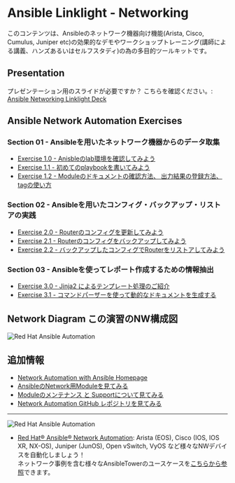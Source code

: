 # Ansible Linklight - Networking

このコンテンツは、Ansibleのネットワーク機器向け機能(Arista, Cisco, Cumulus, Juniper etc)の効果的なデモやワークショップトレーニング(講師による講義、ハンズあるいはセルフスタディ)の為の多目的ツールキットです。

## Presentation
プレゼンテーション用のスライドが必要ですか？
こちらを確認ください。:
[Ansible Networking Linklight Deck](https://network-automation.github.io/linklight/decks/ansible_network.pdf)

## Ansible Network Automation Exercises

### Section 01 - Ansibleを用いたネットワーク機器からのデータ取集
- [Exercise 1.0 - Anisbleのlab環境を確認してみよう](./exercises/1-0-explore/README.ja.md)
- [Exercise 1.1 - 初めてのplaybookを書いてみよう](./exercises/1-1-first-playbook/README.ja.md)
- [Exercise 1.2 - Moduleのドキュメントの確認方法、 出力結果の登録方法、 tagの使い方](./exercises/1-2-playbook-basics/README.ja.md)

### Section 02 - Ansibleを用いたコンフィグ・バックアップ・リストアの実践
- [Exercise 2.0 - Routerのコンフィグを更新してみよう](./exercises/2-0-config/README.ja.md)
- [Exercise 2.1 - Routerのコンフィグをバックアップしてみよう](./exercises/2-1-backup/README.ja.md)
- [Exercise 2.2 - バックアップしたコンフィグでRouterをリストアしてみよう](./exercises/2-2-restore/README.ja.md)

### Section 03 - Ansibleを使ってレポート作成するための情報抽出
- [Exercise 3.0 - Jinja2 によるテンプレート処理のご紹介](./exercises/3-0-templates/README.ja.md)
- [Exercise 3.1 - コマンドパーザーを使って動的なドキュメントを生成する](./exercises/3-1-parser/README.ja.md)

## Network Diagram この演習のNW構成図
![Red Hat Ansible Automation](../../images/network_diagram.png)

## 追加情報
 - [Network Automation with Ansible Homepage](https://www.ansible.com/network-automation)
 - [AnsibleのNetwork用Moduleを見てみる](http://docs.ansible.com/ansible/latest/list_of_network_modules.html)
 - [Moduleのメンテナンス と Supportについて見てみる](http://docs.ansible.com/ansible/latest/modules_support.html)
 - [Network Automation GitHub レポジトリを見てみる](https://github.com/network-automation)

---
![Red Hat Ansible Automation](../../images/networkautomation.png)

- [Red Hat® Ansible® Network Automation](https://www.ansible.com/networking): Arista (EOS), Cisco (IOS, IOS XR, NX-OS), Juniper (JunOS), Open vSwitch, VyOS など様々なNWデバイスを自動化しましょう！  
ネットワーク事例を含む様々なAnsibleTowerのユースケースを[こちらから参照](https://www.ansible.com/tower)できます。
